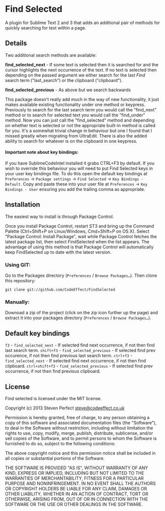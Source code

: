 # Find Selected #

A plugin for Sublime Text 2 and 3 that adds an additional pair of methods for
quickly searching for text within a page.

## Details ##

Two additional search methods are available:

**find\_selected\_next** - If some text is selected then it is searched for and
the cursor highlights the next occurrence of the text. If no text is selected then
depending on the passed argument we either search for the last *Find* search term
("last_search") or the clipboard ("clipboard").

**find\_selected\_previous** - As above but we search backwards

This package doesn't really add much in the way of new functionality, it just makes
available existing functionality under one method or keypress. Previously to
search for the last search term you would call the "find\_next" method or to search
for selected text you would call the "find\_under" method. Now you can just call
the "find\_selected" method and depending on whether text is selected or not the
appropriate built-in method is called for you. It's a somewhat trivial change in
behaviour but one I found that I missed greatly when migrating from UltraEdit.
There is also the added ability to search for whatever is on the clipboard in one
keypress.

#### Important note about key bindings: ####
If you have SublimeCodeIntel installed it grabs CTRL+F3 by default. If you wish
to override this behaviour you will need to put Find Selected keys in your user
key bindings file. To do this open the default key bindings at `Preferences` ->
`Package settings` -> `Find Selected` -> `Key Bindings - Default`. Copy and paste
these into your user file at `Preferences` -> `Key Bindings - User` ensuring you
add the trailing comma as appropriate.

## Installation ##

The easiest way to install is through Package Control.

Once you install Package Control, restart ST3 and bring up the Command Palette
(Ctrl+Shift+P on Linux/Windows, Cmd+Shift+P on OS X). Select "Package Control:
Install Package", wait while Package Control fetches the latest package list,
then select FindSelected when the list appears. The advantage of using this method
is that Package Control will automatically keep FindSelected up to date with the
latest version.

### Using GIT: ###
Go to the Packages directory (`Preferences` / `Browse Packages…`). Then clone this
repository:

    git clone git://github.com/CodeEffect/FindSelected

### Manually: ###
Downoad a zip of the project (click on the zip icon further up the page) and extract
it into your packages directory (`Preferences` / `Browse Packages…`).

## Default key bindings ##

`f3` - `find_selected_next` - If selected find next occurrence, if not then find
last search term.
`shift+f3` - `find_selected_previous` - If selected find prev occurence, if not
then find previous last search term.
`ctrl+f3` - `find_selected_next` - If selected find next occurrence, if not then
find clipboard.
`ctrl+shift+f3` - `find_selected_previous` - If selected find prev occurrence,
if not then find previous clipboard.

## License ##

Find selected is licensed under the MIT license.

  Copyright (c) 2013 Steven Perfect <steve@codeeffect.co.uk>

  Permission is hereby granted, free of charge, to any person obtaining a copy
  of this software and associated documentation files (the "Software"), to deal
  in the Software without restriction, including without limitation the rights
  to use, copy, modify, merge, publish, distribute, sublicense, and/or sell
  copies of the Software, and to permit persons to whom the Software is
  furnished to do so, subject to the following conditions:

  The above copyright notice and this permission notice shall be included in
  all copies or substantial portions of the Software.

  THE SOFTWARE IS PROVIDED "AS IS", WITHOUT WARRANTY OF ANY KIND, EXPRESS OR
  IMPLIED, INCLUDING BUT NOT LIMITED TO THE WARRANTIES OF MERCHANTABILITY,
  FITNESS FOR A PARTICULAR PURPOSE AND NONINFRINGEMENT. IN NO EVENT SHALL THE
  AUTHORS OR COPYRIGHT HOLDERS BE LIABLE FOR ANY CLAIM, DAMAGES OR OTHER
  LIABILITY, WHETHER IN AN ACTION OF CONTRACT, TORT OR OTHERWISE, ARISING FROM,
  OUT OF OR IN CONNECTION WITH THE SOFTWARE OR THE USE OR OTHER DEALINGS IN
  THE SOFTWARE.
